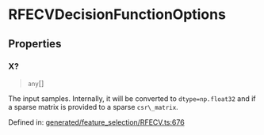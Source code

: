 # RFECVDecisionFunctionOptions

## Properties

### X?

> `any`[]

The input samples. Internally, it will be converted to `dtype=np.float32` and if a sparse matrix is provided to a sparse `csr\_matrix`.

Defined in:  [generated/feature\_selection/RFECV.ts:676](https://github.com/transitive-bullshit/scikit-learn-ts/blob/122b3c0/packages/sklearn/src/generated/feature_selection/RFECV.ts#L676)
